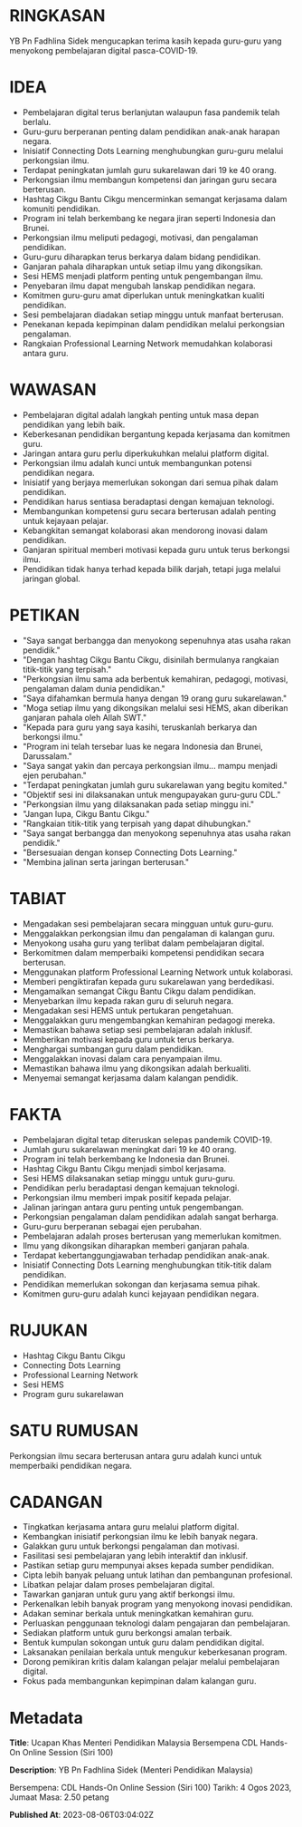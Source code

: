 # RINGKASAN
YB Pn Fadhlina Sidek mengucapkan terima kasih kepada guru-guru yang menyokong pembelajaran digital pasca-COVID-19.

# IDEA
- Pembelajaran digital terus berlanjutan walaupun fasa pandemik telah berlalu.
- Guru-guru berperanan penting dalam pendidikan anak-anak harapan negara.
- Inisiatif Connecting Dots Learning menghubungkan guru-guru melalui perkongsian ilmu.
- Terdapat peningkatan jumlah guru sukarelawan dari 19 ke 40 orang.
- Perkongsian ilmu membangun kompetensi dan jaringan guru secara berterusan.
- Hashtag Cikgu Bantu Cikgu mencerminkan semangat kerjasama dalam komuniti pendidikan.
- Program ini telah berkembang ke negara jiran seperti Indonesia dan Brunei.
- Perkongsian ilmu meliputi pedagogi, motivasi, dan pengalaman pendidikan.
- Guru-guru diharapkan terus berkarya dalam bidang pendidikan.
- Ganjaran pahala diharapkan untuk setiap ilmu yang dikongsikan.
- Sesi HEMS menjadi platform penting untuk pengembangan ilmu.
- Penyebaran ilmu dapat mengubah lanskap pendidikan negara.
- Komitmen guru-guru amat diperlukan untuk meningkatkan kualiti pendidikan.
- Sesi pembelajaran diadakan setiap minggu untuk manfaat berterusan.
- Penekanan kepada kepimpinan dalam pendidikan melalui perkongsian pengalaman.
- Rangkaian Professional Learning Network memudahkan kolaborasi antara guru.

# WAWASAN
- Pembelajaran digital adalah langkah penting untuk masa depan pendidikan yang lebih baik.
- Keberkesanan pendidikan bergantung kepada kerjasama dan komitmen guru.
- Jaringan antara guru perlu diperkukuhkan melalui platform digital.
- Perkongsian ilmu adalah kunci untuk membangunkan potensi pendidikan negara.
- Inisiatif yang berjaya memerlukan sokongan dari semua pihak dalam pendidikan.
- Pendidikan harus sentiasa beradaptasi dengan kemajuan teknologi.
- Membangunkan kompetensi guru secara berterusan adalah penting untuk kejayaan pelajar.
- Kebangkitan semangat kolaborasi akan mendorong inovasi dalam pendidikan.
- Ganjaran spiritual memberi motivasi kepada guru untuk terus berkongsi ilmu.
- Pendidikan tidak hanya terhad kepada bilik darjah, tetapi juga melalui jaringan global.

# PETIKAN
- "Saya sangat berbangga dan menyokong sepenuhnya atas usaha rakan pendidik."
- "Dengan hashtag Cikgu Bantu Cikgu, disinilah bermulanya rangkaian titik-titik yang terpisah."
- "Perkongsian ilmu sama ada berbentuk kemahiran, pedagogi, motivasi, pengalaman dalam dunia pendidikan."
- "Saya difahamkan bermula hanya dengan 19 orang guru sukarelawan."
- "Moga setiap ilmu yang dikongsikan melalui sesi HEMS, akan diberikan ganjaran pahala oleh Allah SWT."
- "Kepada para guru yang saya kasihi, teruskanlah berkarya dan berkongsi ilmu."
- "Program ini telah tersebar luas ke negara Indonesia dan Brunei, Darussalam."
- "Saya sangat yakin dan percaya perkongsian ilmu... mampu menjadi ejen perubahan."
- "Terdapat peningkatan jumlah guru sukarelawan yang begitu komited."
- "Objektif sesi ini dilaksanakan untuk mengupayakan guru-guru CDL."
- "Perkongsian ilmu yang dilaksanakan pada setiap minggu ini."
- "Jangan lupa, Cikgu Bantu Cikgu."
- "Rangkaian titik-titik yang terpisah yang dapat dihubungkan."
- "Saya sangat berbangga dan menyokong sepenuhnya atas usaha rakan pendidik."
- "Bersesuaian dengan konsep Connecting Dots Learning."
- "Membina jalinan serta jaringan berterusan."

# TABIAT
- Mengadakan sesi pembelajaran secara mingguan untuk guru-guru.
- Menggalakkan perkongsian ilmu dan pengalaman di kalangan guru.
- Menyokong usaha guru yang terlibat dalam pembelajaran digital.
- Berkomitmen dalam memperbaiki kompetensi pendidikan secara berterusan.
- Menggunakan platform Professional Learning Network untuk kolaborasi.
- Memberi pengiktirafan kepada guru sukarelawan yang berdedikasi.
- Mengamalkan semangat Cikgu Bantu Cikgu dalam pendidikan.
- Menyebarkan ilmu kepada rakan guru di seluruh negara.
- Mengadakan sesi HEMS untuk pertukaran pengetahuan.
- Menggalakkan guru mengembangkan kemahiran pedagogi mereka.
- Memastikan bahawa setiap sesi pembelajaran adalah inklusif.
- Memberikan motivasi kepada guru untuk terus berkarya.
- Menghargai sumbangan guru dalam pendidikan.
- Menggalakkan inovasi dalam cara penyampaian ilmu.
- Memastikan bahawa ilmu yang dikongsikan adalah berkualiti.
- Menyemai semangat kerjasama dalam kalangan pendidik.

# FAKTA
- Pembelajaran digital tetap diteruskan selepas pandemik COVID-19.
- Jumlah guru sukarelawan meningkat dari 19 ke 40 orang.
- Program ini telah berkembang ke Indonesia dan Brunei.
- Hashtag Cikgu Bantu Cikgu menjadi simbol kerjasama.
- Sesi HEMS dilaksanakan setiap minggu untuk guru-guru.
- Pendidikan perlu beradaptasi dengan kemajuan teknologi.
- Perkongsian ilmu memberi impak positif kepada pelajar.
- Jalinan jaringan antara guru penting untuk pengembangan.
- Perkongsian pengalaman dalam pendidikan adalah sangat berharga.
- Guru-guru berperanan sebagai ejen perubahan.
- Pembelajaran adalah proses berterusan yang memerlukan komitmen.
- Ilmu yang dikongsikan diharapkan memberi ganjaran pahala.
- Terdapat kebertanggungjawaban terhadap pendidikan anak-anak.
- Inisiatif Connecting Dots Learning menghubungkan titik-titik dalam pendidikan.
- Pendidikan memerlukan sokongan dan kerjasama semua pihak.
- Komitmen guru-guru adalah kunci kejayaan pendidikan negara.

# RUJUKAN
- Hashtag Cikgu Bantu Cikgu
- Connecting Dots Learning
- Professional Learning Network
- Sesi HEMS
- Program guru sukarelawan

# SATU RUMUSAN
Perkongsian ilmu secara berterusan antara guru adalah kunci untuk memperbaiki pendidikan negara. 

# CADANGAN
- Tingkatkan kerjasama antara guru melalui platform digital.
- Kembangkan inisiatif perkongsian ilmu ke lebih banyak negara.
- Galakkan guru untuk berkongsi pengalaman dan motivasi.
- Fasilitasi sesi pembelajaran yang lebih interaktif dan inklusif.
- Pastikan setiap guru mempunyai akses kepada sumber pendidikan.
- Cipta lebih banyak peluang untuk latihan dan pembangunan profesional.
- Libatkan pelajar dalam proses pembelajaran digital.
- Tawarkan ganjaran untuk guru yang aktif berkongsi ilmu.
- Perkenalkan lebih banyak program yang menyokong inovasi pendidikan.
- Adakan seminar berkala untuk meningkatkan kemahiran guru.
- Perluaskan penggunaan teknologi dalam pengajaran dan pembelajaran.
- Sediakan platform untuk guru berkongsi amalan terbaik.
- Bentuk kumpulan sokongan untuk guru dalam pendidikan digital.
- Laksanakan penilaian berkala untuk mengukur keberkesanan program.
- Dorong pemikiran kritis dalam kalangan pelajar melalui pembelajaran digital.
- Fokus pada membangunkan kepimpinan dalam kalangan guru.

# Metadata
**Title**: Ucapan Khas Menteri Pendidikan Malaysia Bersempena CDL Hands-On Online Session (Siri 100)

**Description**: YB Pn Fadhlina Sidek (Menteri Pendidikan Malaysia)

Bersempena: CDL Hands-On Online Session (Siri 100)
Tarikh: 4 Ogos 2023, Jumaat
Masa: 2.50 petang

**Published At**: 2023-08-06T03:04:02Z